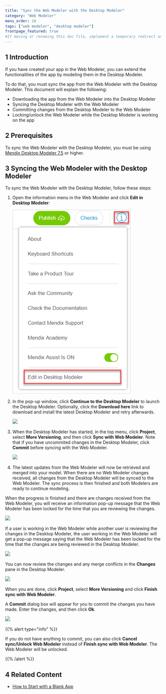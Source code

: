 ```yaml
---
title: "Sync the Web Modeler with the Desktop Modeler"
category: "Web Modeler"
menu_order: 10 
tags: ["web modeler", "desktop modeler"]
frontpage_featured: true
#If moving or renaming this doc file, implement a temporary redirect and let the respective team know they should update the URL in the product. See Mapping to Products for more details.
---
```


## 1 Introduction

If you have created your app in the Web Modeler, you can extend the functionalities of the app by modeling them in the Desktop Modeler.

To do that, you must sync the app from the Web Modeler with the Desktop Modeler. This document will explain the following:

* Downloading the app from the Web Modeler into the Desktop Modeler
* Syncing the Desktop Modeler with the Web Modeler
* Committing changes from the Desktop Modeler to the Web Modeler
* Locking/unlock the Web Modeler while the Desktop Modeler is working on the app

## 2 Prerequisites

To sync the Web Modeler with the Desktop Modeler, you must be using [Mendix Desktop Modeler 7.5](https://appstore.home.mendix.com) or higher.

## 3 Syncing the Web Modeler with the Desktop Modeler

To sync the Web Modeler with the Desktop Modeler, follow these steps:

1. Open the information menu in the Web Modeler and click **Edit in Desktop Modeler**:

    ![](attachments/syncing-webmodeler-desktop/wm-info-menu.png)

2. In the pop-up window, click **Continue to the Desktop Modeler** to launch the Desktop Modeler. Optionally, click the **Download here** link to download and install the latest Desktop Modeler and retry afterwards.

    ![](attachments/syncing-webmodeler-desktop/wm-webmodeler-desktop-notification.png)

3. When the Desktop Modeler has started, in the top menu, click **Project**, select **More Versioning**, and then click **Sync with Web Modeler**.  Note that if you have uncommited changes in the Desktop Modeler, click **Commit** before syncing with the Web Modeler.

    ![](attachments/syncing-webmodeler-desktop/dm-sync-with-wm-option.png)

4. The latest updates from the Web Modeler will now be retrieved and merged into your model. When there are no Web Modeler changes received, all changes from the Desktop Modeler will be synced to the Web Modeler. The sync process is then finished and both Modelers are ready to continue modeling.

When the progress is finished and there are changes received from the Web Modeler, you will receive an information pop-up message that the Web Modeler has been locked for the time that you are reviewing the changes.

![](attachments/syncing-webmodeler-desktop/dm-information.png)

If a user is working in the Web Modeler while another user is reviewing the changes in the Desktop Modeler, the user working in the Web Modeler will get a pop-up message saying that the Web Modeler has been locked for the time that the changes are being reviewed in the Desktop Modeler.

![](attachments/syncing-webmodeler-desktop/wm-information.png)

You can now review the changes and any merge conflicts in the **Changes** pane in the Desktop Modeler.

![](attachments/syncing-webmodeler-desktop/dm-changes-panel.png)

When you are done, click **Project**, select **More Versioning** and click **Finish sync with Web Modeler**.

A **Commit** dialog box will appear for you to commit the changes you have made. Enter the changes, and then click **Ok**.

![](attachments/syncing-webmodeler-desktop/dm-commit-dialog.png)

{{% alert type="info" %}}

If you do not have anything to commit, you can also click **Cancel sync/Unlock Web Modeler** instead of **Finish sync with Web Modeler**. The Web Modeler will be unlocked.

{{% /alert %}}

## 4 Related Content

* [How to Start with a Blank App](/howto/tutorials/start-with-a-blank-app)
